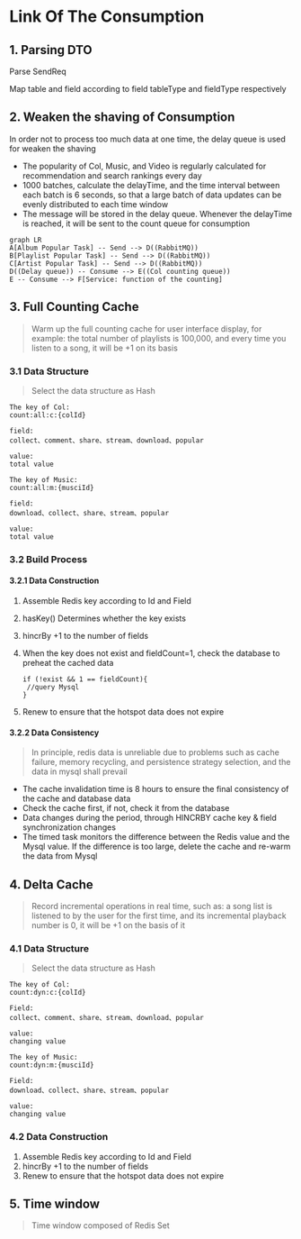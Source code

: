 # Link Of The Consumption

## 1. Parsing DTO

Parse SendReq

Map table and field according to field tableType and fieldType respectively

## 2. Weaken the shaving of Consumption

In order not to process too much data at one time, the delay queue is used for weaken the shaving

* The popularity of Col, Music, and Video is regularly calculated for recommendation and search rankings every day
* 1000 batches, calculate the delayTime, and the time interval between each batch is 6 seconds, so that a large batch of data updates can be evenly distributed to each time window
* The message will be stored in the delay queue. Whenever the delayTime is reached, it will be sent to the count queue for consumption

```mermaid
graph LR
A[Album Popular Task] -- Send --> D((RabbitMQ))
B[Playlist Popular Task] -- Send --> D((RabbitMQ))
C[Artist Popular Task] -- Send --> D((RabbitMQ))
D((Delay queue)) -- Consume --> E((Col counting queue))
E -- Consume --> F[Service: function of the counting]
```

## 3. Full Counting Cache
> Warm up the full counting cache for user interface display, for example: the total number of playlists is 100,000, and every time you listen to a song, it will be +1 on its basis

### 3.1 Data Structure
> Select the data structure as Hash

```Select the data structure as Hash
The key of Col:
count:all:c:{colId}

field:
collect、comment、share、stream、download、popular

value:
total value
```

```Select the data structure as Hash
The key of Music:
count:all:m:{musciId}

field:
download、collect、share、stream、popular

value:
total value
```

### 3.2 Build Process

#### 3.2.1 Data Construction

1. Assemble Redis key according to Id and Field

2. hasKey() Determines whether the key exists

3. hincrBy +1 to the number of fields

4. When the key does not exist and fieldCount=1, check the database to preheat the cached data

   ```
   if (!exist && 1 == fieldCount){
   	//query Mysql
   }
   ```

5. Renew to ensure that the hotspot data does not expire


#### 3.2.2 Data Consistency
> In principle, redis data is unreliable due to problems such as cache failure, memory recycling, and persistence strategy selection, and the data in mysql shall prevail

* The cache invalidation time is 8 hours to ensure the final consistency of the cache and database data
* Check the cache first, if not, check it from the database
* Data changes during the period, through HINCRBY cache key & field synchronization changes
* The timed task monitors the difference between the Redis value and the Mysql value. If the difference is too large, delete the cache and re-warm the data from Mysql


## 4. Delta Cache
> Record incremental operations in real time, such as: a song list is listened to by the user for the first time, and its incremental playback number is 0, it will be +1 on the basis of it

### 4.1 Data Structure
> Select the data structure as Hash


```
The key of Col:
count:dyn:c:{colId}

Field:
collect、comment、share、stream、download、popular

value:
changing value
```

```
The key of Music:
count:dyn:m:{musciId}

Field:
download、collect、share、stream、popular

value:
changing value
```

### 4.2 Data Construction

1. Assemble Redis key according to Id and Field
2. hincrBy +1 to the number of fields
3. Renew to ensure that the hotspot data does not expire

## 5. Time window
> Time window composed of Redis Set



